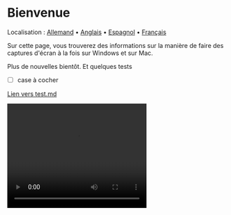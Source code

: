 # Bienvenue
Localisation : [Allemand](https://ewildingli.github.io/Global-Instructor-Guidelines/DE/) • [Anglais](https://ewildingli.github.io/Global-Instructor-Guidelines/) • [Espagnol](https://ewildingli.github.io/Global-Instructor-Guidelines/ES/) • [Français](https://ewildingli.github.io/Global-Instructor-Guidelines/FR/)

Sur cette page, vous trouverez des informations sur la manière de faire des captures d'écran à la fois sur Windows et sur Mac.

Plus de nouvelles bientôt. Et quelques tests

- [ ] case à cocher

[Lien vers test.md](https://ewildingli.github.io/index.html)

<video width="320" height="240" controls><source src="https://github.com/user-attachments/assets/6fa2e412-0073-41ed-81e4-6a23a32ee3ce" type="video/mp4">Votre navigateur ne prend pas en charge la balise vidéo.</video>